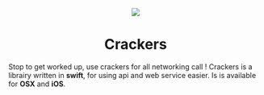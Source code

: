 <p align="center">
  <img src ="https://raw.githubusercontent.com/remirobert/Crackers/master/ressources/logo.gif"/>
  <h1 align="center">Crackers</h1>
</p>

Stop to get worked up, use crackers for all networking call !
Crackers is a librairy written in **swift**, for using api and web service easier. Is is available for **OSX** and **iOS**.

